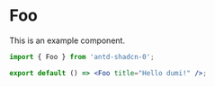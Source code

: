 # Foo

This is an example component.

```jsx
import { Foo } from 'antd-shadcn-0';

export default () => <Foo title="Hello dumi!" />;
```
